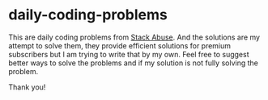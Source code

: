 # daily-coding-problems

This are daily coding problems from [Stack Abuse](https://stackabuse.com). And the solutions are my attempt to solve them, 
they provide efficient solutions for premium subscribers but I am trying to write that by my own. 
Feel free to suggest better ways to solve the problems and if my solution is not fully solving the problem. 

Thank you!

